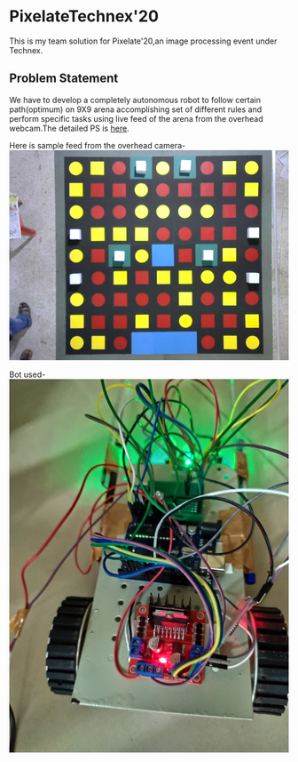 # PixelateTechnex'20

This is my team solution for Pixelate'20,an image processing event under Technex.

## Problem Statement
We have to develop a completely autonomous robot to follow certain path(optimum) on 9X9 arena accomplishing set of different rules and perform specific tasks using live feed of the arena from the overhead webcam.The detailed PS is [here](https://github.com/shubhdeep22/Pixelate_technex-20/blob/master/pix_ps.pdf).

Here is sample feed from the overhead camera-
      ![Sample feed from overhead camera](https://github.com/shubhdeep22/Pixelate_technex-20/blob/master/images/image-from%20-feed1.png?raw=true)

Bot used-
![Bot used](https://github.com/shubhdeep22/Pixelate_technex-20/blob/master/images/IMG_20190926_194612.jpg?raw=true)

